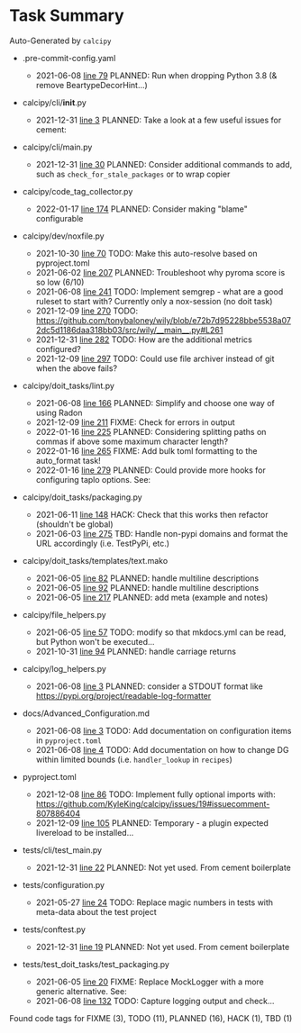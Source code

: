 # Task Summary

Auto-Generated by `calcipy`

- .pre-commit-config.yaml
    - 2021-06-08 [line  79](https://github.com/KyleKing/calcipy/blame/6481b2dfcf9d25ae5d6681f149d3132e479db497/.pre-commit-config.yaml#L72) PLANNED: Run when dropping Python 3.8 (& remove BeartypeDecorHint...)

- calcipy/cli/__init__.py
    - 2021-12-31 [line   3](https://github.com/KyleKing/calcipy/blame/91236083605413540509f142ff80dd7aae3fd513/calcipy/cli/__init__.py#L3) PLANNED: Take a look at a few useful issues for cement:

- calcipy/cli/main.py
    - 2021-12-31 [line  30](https://github.com/KyleKing/calcipy/blame/91236083605413540509f142ff80dd7aae3fd513/calcipy/cli/main.py#L30) PLANNED: Consider additional commands to add, such as `check_for_stale_packages` or to wrap copier

- calcipy/code_tag_collector.py
    - 2022-01-17 [line 174](https://github.com/KyleKing/calcipy/blame/0d99a68c9236f3ee59c3bcaa2bc8658c62c77bf2/calcipy/code_tag_collector.py#L164) PLANNED: Consider making "blame" configurable

- calcipy/dev/noxfile.py
    - 2021-10-30 [line  70](https://github.com/KyleKing/calcipy/blame/004df806a85aa9d1a6d0bbb5ab5b1f98ac263a3f/calcipy/dev/noxfile.py#L66)    TODO: Make this auto-resolve based on pyproject.toml
    - 2021-06-02 [line 207](https://github.com/KyleKing/calcipy/blame/00b23574c32a95ce0a469cfafa3c0e05e0c8288b/calcipy/dev/noxfile.py#L106) PLANNED: Troubleshoot why pyroma score is so low (6/10)
    - 2021-06-08 [line 241](https://github.com/KyleKing/calcipy/blame/2822d0915aa092e099ccf31bc480c47dc2fb42a6/calcipy/dev/noxfile.py#L205)    TODO: Implement semgrep - what are a good ruleset to start with? Currently only a nox-session (no doit task)
    - 2021-12-09 [line 270](https://github.com/KyleKing/calcipy/blame/16463ec8d6dcd828106df039a41ac82dc5726790/calcipy/dev/noxfile.py#L270)    TODO: https://github.com/tonybaloney/wily/blob/e72b7d95228bbe5538a072dc5d1186daa318bb03/src/wily/__main__.py#L261
    - 2021-12-31 [line 282](https://github.com/KyleKing/calcipy/blame/29459cfa64e77c2ee291c522230094d84f3ad647/calcipy/dev/noxfile.py#L282)    TODO: How are the additional metrics configured?
    - 2021-12-09 [line 297](https://github.com/KyleKing/calcipy/blame/16463ec8d6dcd828106df039a41ac82dc5726790/calcipy/dev/noxfile.py#L296)    TODO: Could use file archiver instead of git when the above fails?

- calcipy/doit_tasks/lint.py
    - 2021-06-08 [line 166](https://github.com/KyleKing/calcipy/blame/b7f0f8d3b2a6c659511d690a1125a101c3945de8/calcipy/doit_tasks/lint.py#L153) PLANNED: Simplify and choose one way of using Radon
    - 2021-12-09 [line 211](https://github.com/KyleKing/calcipy/blame/d82749caea6a7882737a26dd5b6cad33fa32eecb/calcipy/doit_tasks/lint.py#L211)   FIXME: Check for errors in output
    - 2022-01-16 [line 225](https://github.com/KyleKing/calcipy/blame/f51fc70c2f237deef0d039c2a1f616ff1b901427/calcipy/doit_tasks/lint.py#L225) PLANNED: Considering splitting paths on commas if above some maximum character length?
    - 2022-01-16 [line 265](https://github.com/KyleKing/calcipy/blame/f51fc70c2f237deef0d039c2a1f616ff1b901427/calcipy/doit_tasks/lint.py#L270)   FIXME: Add bulk toml formatting to the auto_format task!
    - 2022-01-16 [line 279](https://github.com/KyleKing/calcipy/blame/f51fc70c2f237deef0d039c2a1f616ff1b901427/calcipy/doit_tasks/lint.py#L284) PLANNED: Could provide more hooks for configuring taplo options. See:

- calcipy/doit_tasks/packaging.py
    - 2021-06-11 [line 148](https://github.com/KyleKing/calcipy/blame/bbf19e63cbe0fc891dc76d686d7e113fa15be4ab/calcipy/doit_tasks/packaging.py#L146)    HACK: Check that this works then refactor (shouldn't be global)
    - 2021-06-03 [line 275](https://github.com/KyleKing/calcipy/blame/adaf2a6b09bfaa1cd4c55792fadf1ea0adeacd76/calcipy/doit_tasks/packaging.py#L157)     TBD: Handle non-pypi domains and format the URL accordingly (i.e. TestPyPi, etc.)

- calcipy/doit_tasks/templates/text.mako
    - 2021-06-05 [line  82](https://github.com/KyleKing/calcipy/blame/b0da1f50be6f40a8b083056c96b96e989449610f/calcipy/doit_tasks/templates/text.mako#L80) PLANNED: handle multiline descriptions
    - 2021-06-05 [line  92](https://github.com/KyleKing/calcipy/blame/b0da1f50be6f40a8b083056c96b96e989449610f/calcipy/doit_tasks/templates/text.mako#L90) PLANNED: handle multiline descriptions
    - 2021-06-05 [line 217](https://github.com/KyleKing/calcipy/blame/b0da1f50be6f40a8b083056c96b96e989449610f/calcipy/doit_tasks/templates/text.mako#L215) PLANNED: add meta (example and notes)

- calcipy/file_helpers.py
    - 2021-06-05 [line  57](https://github.com/KyleKing/calcipy/blame/6379b222573bd879001f6677b9dfd16f48735acc/calcipy/file_helpers.py#L57)    TODO: modify so that mkdocs.yml can be read, but Python won't be executed...
    - 2021-10-31 [line  94](https://github.com/KyleKing/calcipy/blame/5e085724fff76d1ffb95a36ebd14448f1aa342d2/calcipy/file_helpers.py#L94) PLANNED: handle carriage returns

- calcipy/log_helpers.py
    - 2021-06-08 [line   3](https://github.com/KyleKing/calcipy/blame/d459ba077570bce60b39233c1c771359a4c14316/calcipy/log_helpers.py#L3) PLANNED: consider a STDOUT format like https://pypi.org/project/readable-log-formatter

- docs/Advanced_Configuration.md
    - 2021-06-08 [line   3](https://github.com/KyleKing/calcipy/blame/d459ba077570bce60b39233c1c771359a4c14316/docs/Advanced_Configuration.md#L3)    TODO: Add documentation on configuration items in `pyproject.toml`
    - 2021-06-08 [line   4](https://github.com/KyleKing/calcipy/blame/d459ba077570bce60b39233c1c771359a4c14316/docs/Advanced_Configuration.md#L4)    TODO: Add documentation on how to change DG within limited bounds (i.e. `handler_lookup` in `recipes`)

- pyproject.toml
    - 2021-12-08 [line  86](https://github.com/KyleKing/calcipy/blame/561583f54114efa41dec220bba6a8fb7ae0af80b/pyproject.toml#L82)    TODO: Implement fully optional imports with: https://github.com/KyleKing/calcipy/issues/19#issuecomment-807886404
    - 2021-12-09 [line 105](https://github.com/KyleKing/calcipy/blame/442d6ed00a9bfd5300b8ea6a7d010b879cde068a/pyproject.toml#L103) PLANNED: Temporary - a plugin expected livereload to be installed...

- tests/cli/test_main.py
    - 2021-12-31 [line  22](https://github.com/KyleKing/calcipy/blame/21c5b446fca11d83dce8d2daedc2027c3d58b221/tests/cli/test_main.py#L22) PLANNED: Not yet used. From cement boilerplate

- tests/configuration.py
    - 2021-05-27 [line  24](https://github.com/KyleKing/calcipy/blame/bf8f76f6cceec3f782ff4eb57a68febc5bc314db/tests/configuration.py#L24)    TODO: Replace magic numbers in tests with meta-data about the test project

- tests/conftest.py
    - 2021-12-31 [line  19](https://github.com/KyleKing/calcipy/blame/21c5b446fca11d83dce8d2daedc2027c3d58b221/tests/conftest.py#L19) PLANNED: Not yet used. From cement boilerplate

- tests/test_doit_tasks/test_packaging.py
    - 2021-06-05 [line  20](https://github.com/KyleKing/calcipy/blame/b0da1f50be6f40a8b083056c96b96e989449610f/tests/test_doit_tasks/test_packaging.py#L20)   FIXME: Replace MockLogger with a more generic alternative. See:
    - 2021-06-08 [line 132](https://github.com/KyleKing/calcipy/blame/f5ae6a5d029efa6cbc7ad6d26f2f61c6e28427f2/tests/test_doit_tasks/test_packaging.py#L132)    TODO: Capture logging output and check...

Found code tags for FIXME (3), TODO (11), PLANNED (16), HACK (1), TBD (1)

<!-- calcipy:skip_tags -->
